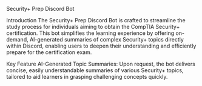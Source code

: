 Security+ Prep Discord Bot


Introduction
The Security+ Prep Discord Bot is crafted to streamline the study process for individuals aiming to obtain the CompTIA Security+ certification. This bot simplifies the learning experience by offering on-demand, AI-generated summaries of complex Security+ topics directly within Discord, enabling users to deepen their understanding and efficiently prepare for the certification exam.

Key Feature
AI-Generated Topic Summaries: Upon request, the bot delivers concise, easily understandable summaries of various Security+ topics, tailored to aid learners in grasping challenging concepts quickly.
